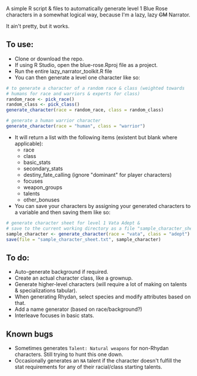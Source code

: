 A simple R script &amp; files to automatically generate level 1 Blue Rose characters in a somewhat logical way, because I'm a lazy, lazy ~~GM~~ Narrator.

It ain't pretty, but it works.

## To use:

* Clone or download the repo. 
* If using R Studio, open the blue-rose.Rproj file as a project.
* Run the entire lazy_narrator_toolkit.R file
* You can then generate a level one character like so:

```R
# to generate a character of a random race & class (weighted towards
# humans for race and warriors & experts for class)
random_race <- pick_race()
random_class <- pick_class()
generate_character(race = random_race, class = random_class)

# generate a human warrior character
generate_character(race = "human", class = "warrior")
```
* It will return a list with the following items (existent but blank where applicable):
   * race                          
   * class                         
   * basic_stats                  
   * secondary_stats               
   * destiny_fate_calling (ignore "dominant" for player characters)
   * focuses
   * weapon_groups                 
   * talents                      
   * other_bonuses        
* You can save your characters by assigning your generated characters to a variable and then saving them like so:

```R
# generate character sheet for level 1 Vata Adept & 
# save to the current working directory as a file "sample_character_sheet.txt"
sample_character <- generate_character(race = "vata", class = "adept")
save(file = "sample_character_sheet.txt", sample_character)
```

## To do:

* Auto-generate background if required.
* Create an actual character class, like a grownup.
* Generate higher-level characters (will require a lot of making on talents & specializations tabular).
* When generating Rhydan, select species and modify attributes based on that.
* Add a name generator (based on race/background?)
* Interleave focuses in basic stats.

## Known bugs

* Sometimes generates `Talent: Natural weapons` for non-Rhydan characters. Still trying to hunt this one down.
* Occasionally generates an `NA` talent if the character doesn't fulfill the stat requirements for any of their racial/class starting talents.
